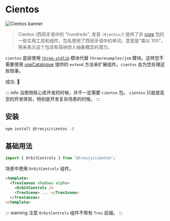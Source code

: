 <script setup>
  import cientos from '../node_modules/@tresjs/cientos/package.json'
</script>

# Cientos <Badge :text="`v${cientos.version}`" type="warning" vertical="middle" />

![Cientos banner](/cientos-banner.png)

> Cientos (西班牙语中的 "hundreds", 发音 `/θjentos/`) 提供了非 [core](/guide/index.md) 包的一些实用工具和组件。包名使用了西班牙语中的单词，意思是“乘以 100”，用来表示这个包具有容纳惊人抽象概念的潜力。

`cientos` 底层使用 [`three-stdlib`](https://github.com/pmndrs/three-stdlib) 模块代替 `three/examples/jsm` 模块。这样您不需要使用 [useCatalogue](/api/composables#useCatalogue) 提供的 `extend` 方法来扩展组件。`cientos` 会为您处理这些琐事。

成功. 💯

::: info
当使用核心库开发的时候，并不一定需要 `cientos` 包。 `cientos` 只是提高您的开发体验，特别是开发复杂场景的时候。
:::

## 安装

```bash
npm install @tresjs/cientos -D
```

## 基础用法

```ts
import { OrbitControls } from "@tresjs/cientos";
```

场景中使用 `OrbitControls` 组件。

```html
<template>
  <TresCanvas shadows alpha>
    <OrbitControls />
    <TresScene> ... </TresScene>
  </TresCanvas>
</template>
```

::: warning
注意 `OrbitControls` 组件不带有 `Tres` 前缀。
:::
